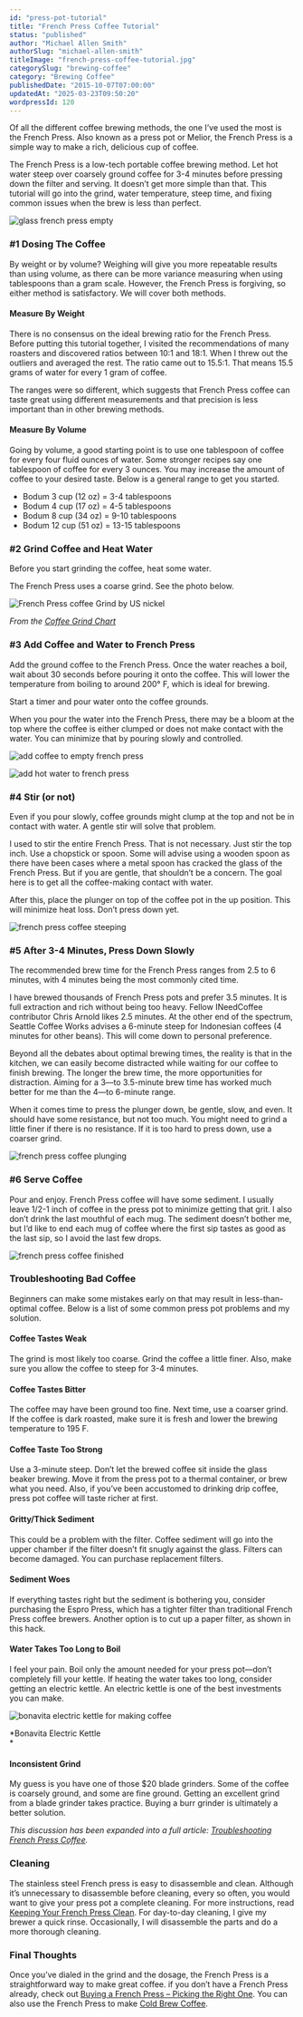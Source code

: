 ```yaml
---
id: "press-pot-tutorial"
title: "French Press Coffee Tutorial"
status: "published"
author: "Michael Allen Smith"
authorSlug: "michael-allen-smith"
titleImage: "french-press-coffee-tutorial.jpg"
categorySlug: "brewing-coffee"
category: "Brewing Coffee"
publishedDate: "2015-10-07T07:00:00"
updatedAt: "2025-03-23T09:50:20"
wordpressId: 120
---
```


Of all the different coffee brewing methods, the one I’ve used the most is the French Press. Also known as a press pot or Melior, the French Press is a simple way to make a rich, delicious cup of coffee.

The French Press is a low-tech portable coffee brewing method. Let hot water steep over coarsely ground coffee for 3-4 minutes before pressing down the filter and serving. It doesn’t get more simple than that. This tutorial will go into the grind, water temperature, steep time, and fixing common issues when the brew is less than perfect.

![glass french press empty](french-press-empty.jpg)

### #1 Dosing The Coffee

By weight or by volume? Weighing will give you more repeatable results than using volume, as there can be more variance measuring when using tablespoons than a gram scale. However, the French Press is forgiving, so either method is satisfactory. We will cover both methods.

#### Measure By Weight

There is no consensus on the ideal brewing ratio for the French Press. Before putting this tutorial together, I visited the recommendations of many roasters and discovered ratios between 10:1 and 18:1. When I threw out the outliers and averaged the rest. The ratio came out to 15.5:1. That means 15.5 grams of water for every 1 gram of coffee.

The ranges were so different, which suggests that French Press coffee can taste great using different measurements and that precision is less important than in other brewing methods.

#### Measure By Volume

Going by volume, a good starting point is to use one tablespoon of coffee for every four fluid ounces of water. Some stronger recipes say one tablespoon of coffee for every 3 ounces. You may increase the amount of coffee to your desired taste. Below is a general range to get you started.

-   Bodum 3 cup (12 oz) = 3-4 tablespoons
-   Bodum 4 cup (17 oz) = 4-5 tablespoons
-   Bodum 8 cup (34 oz) = 9-10 tablespoons
-   Bodum 12 cup (51 oz) = 13-15 tablespoons

### #2 Grind Coffee and Heat Water

Before you start grinding the coffee, heat some water.

The French Press uses a coarse grind. See the photo below.

![French Press coffee Grind by US nickel](2-french-press-grind.jpg)

*From the [Coffee Grind Chart](/coffee-grind-chart/)*

### #3 Add Coffee and Water to French Press

Add the ground coffee to the French Press. Once the water reaches a boil, wait about 30 seconds before pouring it onto the coffee. This will lower the temperature from boiling to around 200° F, which is ideal for brewing.

Start a timer and pour water onto the coffee grounds.

When you pour the water into the French Press, there may be a bloom at the top where the coffee is either clumped or does not make contact with the water. You can minimize that by pouring slowly and controlled.

![add coffee to empty french press](french-press-plunger-on-side.jpg)

![add hot water to french press ](french-press-add-water.jpg)

### #4 Stir (or not)

Even if you pour slowly, coffee grounds might clump at the top and not be in contact with water. A gentle stir will solve that problem.

I used to stir the entire French Press. That is not necessary. Just stir the top inch. Use a chopstick or spoon. Some will advise using a wooden spoon as there have been cases where a metal spoon has cracked the glass of the French Press. But if you are gentle, that shouldn’t be a concern. The goal here is to get all the coffee-making contact with water.

After this, place the plunger on top of the coffee pot in the up position. This will minimize heat loss. Don’t press down yet.

![french press coffee steeping](french-press-steeping.jpg)

### #5 After 3-4 Minutes, Press Down Slowly

The recommended brew time for the French Press ranges from 2.5 to 6 minutes, with 4 minutes being the most commonly cited time.

I have brewed thousands of French Press pots and prefer 3.5 minutes. It is full extraction and rich without being too heavy. Fellow INeedCoffee contributor Chris Arnold likes 2.5 minutes. At the other end of the spectrum, Seattle Coffee Works advises a 6-minute steep for Indonesian coffees (4 minutes for other beans). This will come down to personal preference.

Beyond all the debates about optimal brewing times, the reality is that in the kitchen, we can easily become distracted while waiting for our coffee to finish brewing. The longer the brew time, the more opportunities for distraction. Aiming for a 3—to 3.5-minute brew time has worked much better for me than the 4—to 6-minute range.

When it comes time to press the plunger down, be gentle, slow, and even. It should have some resistance, but not too much. You might need to grind a little finer if there is no resistance. If it is too hard to press down, use a coarser grind.

![french press coffee plunging](french-press-plunging.jpg)

### #6 Serve Coffee

Pour and enjoy. French Press coffee will have some sediment. I usually leave 1/2-1 inch of coffee in the press pot to minimize getting that grit. I also don’t drink the last mouthful of each mug. The sediment doesn’t bother me, but I’d like to end each mug of coffee where the first sip tastes as good as the last sip, so I avoid the last few drops.

![french press coffee finished](french-press-finished.jpg)

### Troubleshooting Bad Coffee

Beginners can make some mistakes early on that may result in less-than-optimal coffee. Below is a list of some common press pot problems and my solution.

#### Coffee Tastes Weak

The grind is most likely too coarse. Grind the coffee a little finer. Also, make sure you allow the coffee to steep for 3-4 minutes.

#### Coffee Tastes Bitter

The coffee may have been ground too fine. Next time, use a coarser grind. If the coffee is dark roasted, make sure it is fresh and lower the brewing temperature to 195 F.

#### Coffee Taste Too Strong

Use a 3-minute steep. Don’t let the brewed coffee sit inside the glass beaker brewing. Move it from the press pot to a thermal container, or brew what you need. Also, if you’ve been accustomed to drinking drip coffee, press pot coffee will taste richer at first.

#### Gritty/Thick Sediment

This could be a problem with the filter. Coffee sediment will go into the upper chamber if the filter doesn’t fit snugly against the glass. Filters can become damaged. You can purchase replacement filters.

#### Sediment Woes

If everything tastes right but the sediment is bothering you, consider purchasing the Espro Press, which has a tighter filter than traditional French Press coffee brewers. Another option is to cut up a paper filter, as shown in this hack.

#### Water Takes Too Long to Boil

I feel your pain. Boil only the amount needed for your press pot—don’t completely fill your kettle. If heating the water takes too long, consider getting an electric kettle. An electric kettle is one of the best investments you can make.

![bonavita electric kettle for making coffee](bonavita-kettle.jpg)

*Bonavita Electric Kettle  
*

#### Inconsistent Grind

My guess is you have one of those $20 blade grinders. Some of the coffee is coarsely ground, and some are fine ground. Getting an excellent grind from a blade grinder takes practice. Buying a burr grinder is ultimately a better solution.

*This discussion has been expanded into a full article: [Troubleshooting French Press Coffee](/troubleshooting-french-press-coffee/).*

### Cleaning

The stainless steel French press is easy to disassemble and clean. Although it’s unnecessary to disassemble before cleaning, every so often, you would want to give your press pot a complete cleaning. For more instructions, read [Keeping Your French Press Clean](/keeping-your-french-press-clean/). For day-to-day cleaning, I give my brewer a quick rinse. Occasionally, I will disassemble the parts and do a more thorough cleaning.

### Final Thoughts

Once you’ve dialed in the grind and the dosage, the French Press is a straightforward way to make great coffee. if you don’t have a French Press already, check out [Buying a French Press – Picking the Right One](/buying-a-french-press-picking-the-right-one/). You can also use the French Press to make [Cold Brew Coffee](/making-cold-brew-coffee-french-press/).
